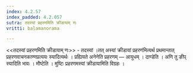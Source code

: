 ```yaml
---
index: 4.2.57
index_padded: 4.2.057
sutra: तदस्यां प्रहरणमिति क्रीडायाम् णः
vritti: balamanorama

---
```

<<तदस्यां प्रहरणमिति क्रीडायाम् णः>> - तदस्यां ।तत् अस्यां क्रीडायां प्रहरण॑मित्यर्थ प्रथमान्तात् प्रहरणवाचनकाण्णप्रत्ययः स्यादित्यर्थः । प्रह्यियते अनेनेति प्रहरणम् — आयुधम् । दाण्डेति । अणि तु ङीप् स्यादिति भावः । मौष्टेति । मुष्टिः प्रहरणमस्यां क्रीडायामिति विग्रहः ।